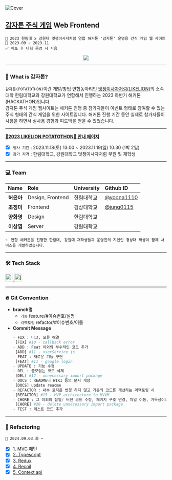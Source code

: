 ![Cover](https://github.com/jung0115/Potato-thon-game_FRONT/assets/76805879/dc618c0a-f64f-44b3-998f-b4c63a6a4782)

## [감자톤 주식 게임](https://gamjas.pages.dev/) Web Frontend

```
🥔 2023 한림대 x 강원대 멋쟁이사자처럼 연합 해커톤 '감자톤' 운영용 간식 게임 웹 사이트
📆 2023.09 ~ 2023.11
✅ 배포 후 대회 운영 시 사용
```

<div align=center>
<a href="https://hits.seeyoufarm.com"><img src="https://hits.seeyoufarm.com/api/count/incr/badge.svg?url=https%3A%2F%2Fgithub.com%2Fjung0115%2FPotato-thon-game_FRONT&count_bg=%23B29118&title_bg=%23746C52&icon=waze.svg&icon_color=%23E7E7E7&title=potato&edge_flat=false"/></a>
</div>

---

### 🥔 What is 감자톤?
`감자톤(POTATOTHON)`이란 개발/창업 연합동아리인 [멋쟁이사자처럼(LIKELION)](https://www.likelion.net/)의 소속 대학 한림대학교와 강원대학교가 연합해서 진행하는 2023 하반기 해커톤(HACKATHON)입니다.  
감자톤 주식 게임 웹사이트는 해커톤 진행 중 참가자들이 이벤트 형태로 참여할 수 있는 주식 형태의 간식 게임을 위한 사이트입니다. 해커톤 진행 기간 동안 실제로 참가자들이 사용을 하면서 실사용 경험과 피드백을 얻을 수 있었습니다.

---
  
[**🦁2023 LIKELION POTATOTHON🦁 안내 페이지**](https://heoy23.notion.site/heoy23/2023-LIKELION-POTATOTHON-61799bdd7d6f46efb43325ae22dab597)  
  
- [x] `행사 기간` : 2023.11.18(토) 13:00 ~ 2023.11.19(일) 10:30 (1박 2일)  
- [x] `참가 자격` : 한림대학교, 강원대학교 멋쟁이사자처럼 부원 및 재학생
   
---

### 💻 Team
| Name | Role | University | Github ID |
| :------------: | :------------ | :------------ | :------------ |
| **허윤아** | Design, Frontend | 한림대학교 | [@yoona1110](https://github.com/yoona1110) |
| **조정미** | Frontend | 경상대학교 | [@jung0115](https://github.com/jung0115) |
| **양화영** | Design | 한림대학교 |  |
| **이상엽** | Server | 강원대학교 |  |
```
✨ 연합 해커톤을 진행한 한림대, 강원대 재학생들과 운영진의 지인인 경상대 학생이 함께 서비스를 개발하였습니다.
```

---

### 🛠️ Tech Stack
<a href="https://reactjs.org/" target="_blank" rel="noreferrer"> <img src="https://img.shields.io/badge/react-61DAFB?style=for-the-badge&logo=react&logoColor=black" alt="react" height="24"/> </a> <!--React -->
<a href="https://developer.mozilla.org/en-US/docs/Web/JavaScript" target="_blank" rel="noreferrer"> <img src="http://img.shields.io/badge/-Javascript-f7e018?style=for-the-badge&logo=javascript&logoColor=black" alt="javascript" height="24"/> </a> <!-- JavaScript -->  

---

### 🔥 Git Convention
- **branch명**
  - `기능` feature/#이슈번호/설명
  - `리팩토링` refactor/#이슈번호/이름
- **Commit Message**
  ```python
  - FIX : 버그, 오류 해결 		
   [FIX] #10 - callback error
  - ADD : Feat 이외의 부수적인 코드 추가
   [ADD] #11 - userService.js
  - FEAT : 새로운 기능 구현 	
   [FEAT] #11 - google login
  - UPDATE : 기능 수정
  - DEL : 쓸모없는 코드 삭제 	
   [DEL] #12 - unnecessary import package
  - DOCS : README나 WIKI 등의 문서 개정 	
   [DOCS] update readme
  - REFACTOR : 내부 로직은 변경 하지 않고 기존의 코드를 개선하는 리팩토링 시 
   [REFACTOR] #15 - MVP architecture to MVVM
  - CHORE : 그 이외의 잡일/ 버전 코드 수정, 패키지 구조 변경, 파일 이동, 가독성이나 변수명, reformat 등 
   [CHORE] #20 - delete unnecessary import package
  - TEST : 테스트 코드 추가
  ```

---

### 🍠 Refactoring
```
📆 2024.09.03.화 ~
```

- [x] [1. MVC 패턴](https://github.com/jung0115/Potato-thon-game_FRONT/issues/70)
- [x] [2. Typescript](https://github.com/jung0115/Potato-thon-game_FRONT/issues/71)
- [x] [3. Redux](https://github.com/jung0115/Potato-thon-game_FRONT/issues/72)
- [x] [4. Recoil](https://github.com/jung0115/Potato-thon-game_FRONT/issues/73)
- [x] [5. Context api](https://github.com/jung0115/Potato-thon-game_FRONT/issues/74)
